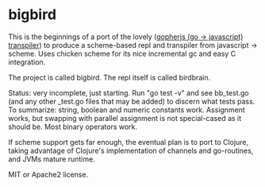 bigbird
=======
This is the beginnings of a port of the lovely ([gopherjs (go -> javascript) transpiler](https://github.com/neelance/gopherjs)) to produce a scheme-based repl and transpiler from javascript -> scheme. Uses chicken scheme for its nice incremental gc and easy C integration.

The project is called bigbird. The repl itself is called birdbrain.

Status: very incomplete, just starting. Run "go test -v" and see bb_test.go (and any other _test.go files that may be added) 
to discern what tests pass. To summarize: string, boolean and numeric constants work. Assignment works, but swapping with parallel assignment is not special-cased as it should be. Most binary operators work.

If scheme support gets far enough, the eventual plan is to port to Clojure, taking advantage of Clojure's implementation of channels and go-routines, and JVMs mature runtime.

MIT or Apache2 license.

